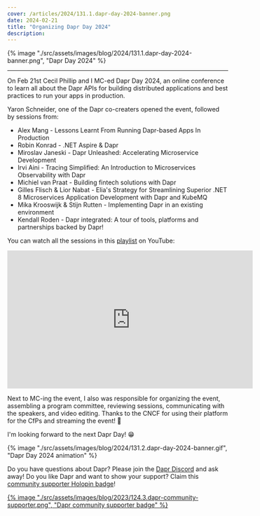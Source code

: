 ```yaml
---
cover: /articles/2024/131.1.dapr-day-2024-banner.png
date: 2024-02-21
title: "Organizing Dapr Day 2024"
description:
---
```


{% image "./src/assets/images/blog/2024/131.1.dapr-day-2024-banner.png", "Dapr Day 2024" %}

---

On Feb 21st Cecil Phillip and I MC-ed Dapr Day 2024, an online conference to learn all about the Dapr APIs for building distributed applications and best practices to run your apps in production.

Yaron Schneider, one of the Dapr co-creaters opened the event, followed by sessions from:

- Alex Mang - Lessons Learnt From Running Dapr-based Apps In Production
- Robin Konrad - .NET Aspire & Dapr
- Miroslav Janeski - Dapr Unleashed: Accelerating Microservice Development
- Irvi Aini - Tracing Simplified: An Introduction to Microservices Observability with Dapr
- Michiel van Praat - Building fintech solutions with Dapr
- Gilles Flisch & Lior Nabat - Elia's Strategy for Streamlining Superior .NET 8 Microservices Application Development with Dapr and KubeMQ
- Mika Krooswijk & Stijn Rutten - Implementing Dapr in an existing environment 
- Kendall Roden - Dapr integrated: A tour of tools, platforms and partnerships backed by Dapr!

You can watch all the sessions in this [playlist](https://youtube.com/playlist?list=PLcip_LgkYwzvXxnvC4r1dax2ro-_OrpPy&feature=shared) on YouTube:

<iframe width="560" height="315" src="https://www.youtube.com/embed/videoseries?si=C4S-iBiKQa4yi36p&amp;list=PLcip_LgkYwzvXxnvC4r1dax2ro-_OrpPy" title="YouTube video player" frameborder="0" allow="accelerometer; autoplay; clipboard-write; encrypted-media; gyroscope; picture-in-picture; web-share" allowfullscreen></iframe>

Next to MC-ing the event, I also was responsible for organizing the event, assembling a program committee, reviewing sessions, communicating with the speakers, and video editing. Thanks to the CNCF for using their platform for the CfPs and streaming the event! 🙏

I'm looking forward to the next Dapr Day! 😁

{% image "./src/assets/images/blog/2024/131.2.dapr-day-2024-banner.gif", "Dapr Day 2024 animation" %}

Do you have questions about Dapr? Please join the [Dapr Discord](https://bit.ly/dapr-discord) and ask away! Do you like Dapr and want to show your support? Claim this [community supporter Holopin badge](https://bit.ly/dapr-supporter)!

<a href="https://bit.ly/dapr-supporter">{% image "./src/assets/images/blog/2023/124.3.dapr-community-supporter.png", "Dapr community supporter badge" %}</a>
